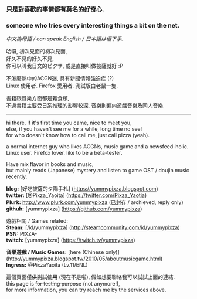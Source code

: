 ### 只是對喜歡的事情都有莫名的好奇心.  
### someone who tries every interesting things a bit on the net.  

  
*中文為母語 / can speak English / 日本語は極下手.*  
  
哈囉, 初次見面的初次見面,  
好久不見的好久不見,  
你可以叫我日文的ピクサ, 或是直接叫做披薩就好 :P
  
不怎麼熱中的ACGN迷, 具有新聞情報強迫症 (?)  
Linux 使用者. Firefox 愛用者. 測試版白老鼠一隻.  
  
書籍跟音樂方面都是雜食類,  
不過書籍主要受日系推理的影響較深, 音樂則偏向遊戲音樂及同人音樂.  
  
---  
hi there, if it's first time you came, nice to meet you,  
else, if you haven't see me for a while, long time no see!  
for who doesn't know how to call me, just call pizza (yeah).
  
a normal internet guy who likes ACGNs, music game and a newsfeed-holic.  
Linux user. Firefox lover. like to be a beta-tester.  
  
Have mix flavor in books and music,  
but mainly reads (Japanese) mystery and listen to game OST / doujin music recently.  
  
  
**blog:** [好吃披薩的夕陽手札] (https://yummypixza.blogspot.com)  
**twitter:** [@Pixza_Yaoita] (https://twitter.com/Pixza_Yaotia)  
**Plurk:** http://www.plurk.com/yummypixza (已封存 / archieved, reply only)  
**github:** [yummypixza] (https://github.com/yummypixza)  
  
遊戲相關 / Games related:  
**Steam:** [/id/yummypixza] (http://steamcommunity.com/id/yummypixza)  
**PSN:** P!XZA-  
**twitch:** [yummypixza] (https://twitch.tv/yummypixza)  
  
**音樂遊戲 / Music Games:** [here (Chinese only)] (http://yummypixza.blogspot.tw/2010/05/aboutmusicgame.html)  
**Ingress:** @PixzaYaoita (Lv.11/ENL)   

  
這個頁面~~僅供測試使用~~ (現在不是啦), 假如想要聯絡我可以試試上面的連結.  
this page is ~~for testing purpose~~ (not anymore!),  
for more information, you can try reach me by the services above.  